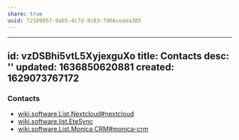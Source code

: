 ```yaml
---
share: true
uuid: 72189857-0ab5-4c7d-9c83-7d66ceaea385
---
```

---
id: vzDSBhi5vtL5XyjexguXo
title: Contacts
desc: ''
updated: 1636850620881
created: 1629073767172
---

### Contacts

* [wiki.software.List.Nextcloud#nextcloud](/undefined)
* [wiki.software.list.EteSync](/undefined)
* [wiki.software.List.Monica CRM#monica-crm](/undefined)
